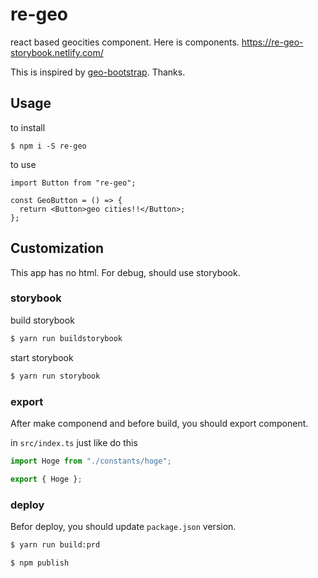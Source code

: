 # re-geo

react based geocities component.
Here is components. https://re-geo-storybook.netlify.com/

This is inspired by [geo-bootstrap](https://github.com/divshot/geo-bootstrap). Thanks.

## Usage

to install

```
$ npm i -S re-geo
```

to use

```tsx
import Button from "re-geo";

const GeoButton = () => {
  return <Button>geo cities!!</Button>;
};
```

## Customization

This app has no html.
For debug, should use storybook.

### storybook

build storybook

```sh
$ yarn run buildstorybook
```

start storybook

```sh
$ yarn run storybook
```

### export

After make componend and before build, you should export component.

in `src/index.ts` just like do this

```ts
import Hoge from "./constants/hoge";

export { Hoge };
```

### deploy

Befor deploy, you should update `package.json` version.

```sh
$ yarn run build:prd

$ npm publish
```
